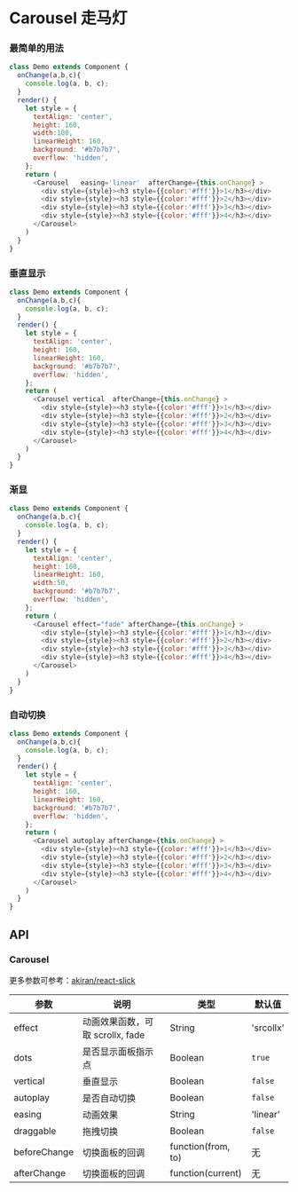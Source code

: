 Carousel 走马灯
===


### 最简单的用法

<!--DemoStart--> 
```js
class Demo extends Component {
  onChange(a,b,c){
    console.log(a, b, c);
  }
  render() {
    let style = {
      textAlign: 'center',
      height: 160,
      width:100,
      linearHeight: 160,
      background: '#b7b7b7',
      overflow: 'hidden',
    };
    return (
      <Carousel   easing='linear'  afterChange={this.onChange} >
        <div style={style}><h3 style={{color:'#fff'}}>1</h3></div>
        <div style={style}><h3 style={{color:'#fff'}}>2</h3></div>
        <div style={style}><h3 style={{color:'#fff'}}>3</h3></div>
        <div style={style}><h3 style={{color:'#fff'}}>4</h3></div>
      </Carousel>
    )
  }
}
```
<!--End-->


### 垂直显示

<!--DemoStart--> 
```js
class Demo extends Component {
  onChange(a,b,c){
    console.log(a, b, c);
  }
  render() {
    let style = {
      textAlign: 'center',
      height: 160,
      linearHeight: 160,
      background: '#b7b7b7',
      overflow: 'hidden',
    };
    return (
      <Carousel vertical  afterChange={this.onChange} >
        <div style={style}><h3 style={{color:'#fff'}}>1</h3></div>
        <div style={style}><h3 style={{color:'#fff'}}>2</h3></div>
        <div style={style}><h3 style={{color:'#fff'}}>3</h3></div>
        <div style={style}><h3 style={{color:'#fff'}}>4</h3></div>
      </Carousel>
    )
  }
}
```
<!--End-->

### 渐显

<!--DemoStart--> 
```js
class Demo extends Component {
  onChange(a,b,c){
    console.log(a, b, c);
  }
  render() {
    let style = {
      textAlign: 'center',
      height: 160,
      linearHeight: 160,
      width:50,
      background: '#b7b7b7',
      overflow: 'hidden',
    };
    return (
      <Carousel effect="fade" afterChange={this.onChange} >
        <div style={style}><h3 style={{color:'#fff'}}>1</h3></div>
        <div style={style}><h3 style={{color:'#fff'}}>2</h3></div>
        <div style={style}><h3 style={{color:'#fff'}}>3</h3></div>
        <div style={style}><h3 style={{color:'#fff'}}>4</h3></div>
      </Carousel>
    )
  }
}
```
<!--End-->


### 自动切换

<!--DemoStart--> 
```js
class Demo extends Component {
  onChange(a,b,c){
    console.log(a, b, c);
  }
  render() {
    let style = {
      textAlign: 'center',
      height: 160,
      linearHeight: 160,
      background: '#b7b7b7',
      overflow: 'hidden',
    };
    return (
      <Carousel autoplay afterChange={this.onChange} >
        <div style={style}><h3 style={{color:'#fff'}}>1</h3></div>
        <div style={style}><h3 style={{color:'#fff'}}>2</h3></div>
        <div style={style}><h3 style={{color:'#fff'}}>3</h3></div>
        <div style={style}><h3 style={{color:'#fff'}}>4</h3></div>
      </Carousel>
    )
  }
}
```
<!--End-->

## API

### Carousel

更多参数可参考：[akiran/react-slick](https://github.com/akiran/react-slick)

| 参数 | 说明 | 类型 | 默认值 |
|--------- |-------- |--------- |-------- |
| effect | 动画效果函数，可取 scrollx, fade | String | 'srcollx' |
| dots | 是否显示面板指示点 | Boolean | `true` |
| vertical | 垂直显示 | Boolean | `false` |
| autoplay | 是否自动切换 | Boolean | `false` |
| easing | 动画效果 | String | 'linear' |
| draggable | 拖拽切换 | Boolean | `false` |
| beforeChange | 切换面板的回调 | function(from, to) | 无 |
| afterChange | 切换面板的回调 | function(current) | 无 |